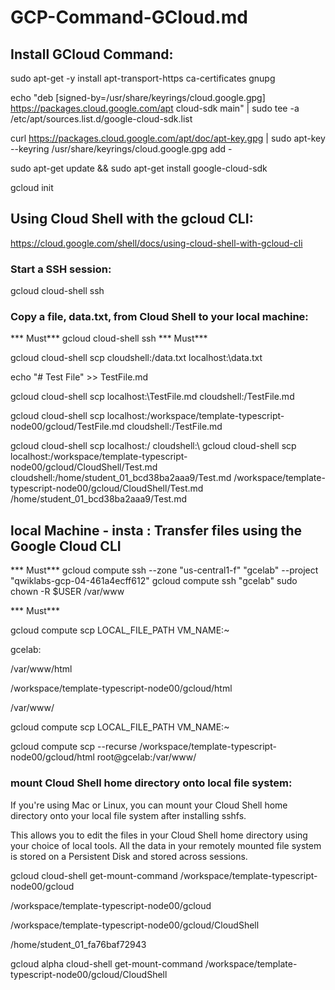 # GCP-Command-GCloud.md

## Install GCloud Command:

sudo apt-get -y install apt-transport-https ca-certificates gnupg

echo "deb [signed-by=/usr/share/keyrings/cloud.google.gpg] https://packages.cloud.google.com/apt cloud-sdk main" | sudo tee -a /etc/apt/sources.list.d/google-cloud-sdk.list

curl https://packages.cloud.google.com/apt/doc/apt-key.gpg | sudo apt-key --keyring /usr/share/keyrings/cloud.google.gpg add -

sudo apt-get update && sudo apt-get install google-cloud-sdk

gcloud init

## Using Cloud Shell with the gcloud CLI:

https://cloud.google.com/shell/docs/using-cloud-shell-with-gcloud-cli

### Start a SSH session:

gcloud cloud-shell ssh

### Copy a file, data.txt, from Cloud Shell to your local machine:

*** Must***
gcloud cloud-shell ssh
*** Must***



gcloud cloud-shell scp cloudshell:\/data.txt localhost:\data.txt

echo "# Test File" >> TestFile.md

gcloud cloud-shell scp localhost:\TestFile.md cloudshell:\/TestFile.md

gcloud cloud-shell scp localhost:\/workspace/template-typescript-node00/gcloud/TestFile.md cloudshell:\/TestFile.md 

gcloud cloud-shell scp localhost:\/ cloudshell:\ 
gcloud cloud-shell scp localhost:\/workspace/template-typescript-node00/gcloud/CloudShell/Test.md cloudshell:\/home/student_01_bcd38ba2aaa9/Test.md
/workspace/template-typescript-node00/gcloud/CloudShell/Test.md
/home/student_01_bcd38ba2aaa9/Test.md


## local Machine - insta : Transfer files using the Google Cloud CLI

*** Must***
gcloud compute ssh --zone "us-central1-f" "gcelab"  --project "qwiklabs-gcp-04-461a4ecff612"
gcloud compute ssh "gcelab"
sudo chown -R $USER /var/www

*** Must***


gcloud compute scp LOCAL_FILE_PATH VM_NAME:~

gcelab:

/var/www/html

/workspace/template-typescript-node00/gcloud/html

/var/www/

gcloud compute scp LOCAL_FILE_PATH VM_NAME:~

gcloud compute scp --recurse /workspace/template-typescript-node00/gcloud/html root@gcelab:/var/www/


### mount Cloud Shell home directory onto local file system:

If you're using Mac or Linux, you can mount your Cloud Shell home directory onto your local file system after installing sshfs.

This allows you to edit the files in your Cloud Shell home directory using your choice of local tools. All the data in your remotely mounted file system is stored on a Persistent Disk and stored across sessions.


gcloud cloud-shell get-mount-command /workspace/template-typescript-node00/gcloud

/workspace/template-typescript-node00/gcloud


/workspace/template-typescript-node00/gcloud/CloudShell

/home/student_01_fa76baf72943

gcloud alpha cloud-shell get-mount-command /workspace/template-typescript-node00/gcloud/CloudShell


